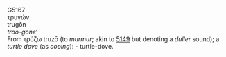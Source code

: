 G5167  
τρυγών  
trugōn  
*troo-gone‘*  
From τρύζω truzō (to *murmur*; akin to [5149](g5149) but denoting a
*duller* sound); a *turtle* *dove* (as *cooing*): - turtle-dove.  
